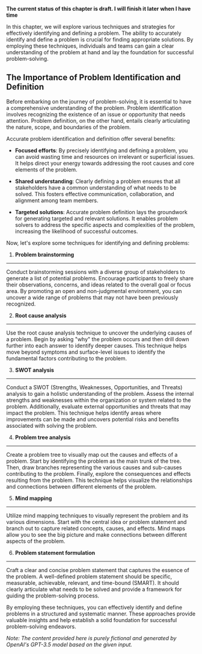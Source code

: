 **The current status of this chapter is draft. I will finish it later when I have time**

In this chapter, we will explore various techniques and strategies for effectively identifying and defining a problem. The ability to accurately identify and define a problem is crucial for finding appropriate solutions. By employing these techniques, individuals and teams can gain a clear understanding of the problem at hand and lay the foundation for successful problem-solving.

The Importance of Problem Identification and Definition
-------------------------------------------------------

Before embarking on the journey of problem-solving, it is essential to have a comprehensive understanding of the problem. Problem identification involves recognizing the existence of an issue or opportunity that needs attention. Problem definition, on the other hand, entails clearly articulating the nature, scope, and boundaries of the problem.

Accurate problem identification and definition offer several benefits:

* **Focused efforts**: By precisely identifying and defining a problem, you can avoid wasting time and resources on irrelevant or superficial issues. It helps direct your energy towards addressing the root causes and core elements of the problem.

* **Shared understanding**: Clearly defining a problem ensures that all stakeholders have a common understanding of what needs to be solved. This fosters effective communication, collaboration, and alignment among team members.

* **Targeted solutions**: Accurate problem definition lays the groundwork for generating targeted and relevant solutions. It enables problem solvers to address the specific aspects and complexities of the problem, increasing the likelihood of successful outcomes.

Now, let's explore some techniques for identifying and defining problems:

1. **Problem brainstorming**
----------------------------

Conduct brainstorming sessions with a diverse group of stakeholders to generate a list of potential problems. Encourage participants to freely share their observations, concerns, and ideas related to the overall goal or focus area. By promoting an open and non-judgmental environment, you can uncover a wide range of problems that may not have been previously recognized.

2. **Root cause analysis**
--------------------------

Use the root cause analysis technique to uncover the underlying causes of a problem. Begin by asking "why" the problem occurs and then drill down further into each answer to identify deeper causes. This technique helps move beyond symptoms and surface-level issues to identify the fundamental factors contributing to the problem.

3. **SWOT analysis**
--------------------

Conduct a SWOT (Strengths, Weaknesses, Opportunities, and Threats) analysis to gain a holistic understanding of the problem. Assess the internal strengths and weaknesses within the organization or system related to the problem. Additionally, evaluate external opportunities and threats that may impact the problem. This technique helps identify areas where improvements can be made and uncovers potential risks and benefits associated with solving the problem.

4. **Problem tree analysis**
----------------------------

Create a problem tree to visually map out the causes and effects of a problem. Start by identifying the problem as the main trunk of the tree. Then, draw branches representing the various causes and sub-causes contributing to the problem. Finally, explore the consequences and effects resulting from the problem. This technique helps visualize the relationships and connections between different elements of the problem.

5. **Mind mapping**
-------------------

Utilize mind mapping techniques to visually represent the problem and its various dimensions. Start with the central idea or problem statement and branch out to capture related concepts, causes, and effects. Mind maps allow you to see the big picture and make connections between different aspects of the problem.

6. **Problem statement formulation**
------------------------------------

Craft a clear and concise problem statement that captures the essence of the problem. A well-defined problem statement should be specific, measurable, achievable, relevant, and time-bound (SMART). It should clearly articulate what needs to be solved and provide a framework for guiding the problem-solving process.

By employing these techniques, you can effectively identify and define problems in a structured and systematic manner. These approaches provide valuable insights and help establish a solid foundation for successful problem-solving endeavors.

*Note: The content provided here is purely fictional and generated by OpenAI's GPT-3.5 model based on the given input.*
